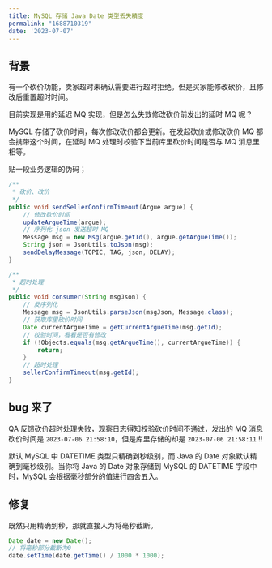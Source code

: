 ```yaml
---
title: MySQL 存储 Java Date 类型丢失精度
permalink: "1688710319"
date: '2023-07-07'
---
```


## 背景

有一个砍价功能，卖家超时未确认需要进行超时拒绝。但是买家能修改砍价，且修改后重置超时时间。

目前实现是用的延迟 MQ 实现，但是怎么失效修改砍价前发出的延时 MQ 呢？

MySQL 存储了砍价时间，每次修改砍价都会更新。在发起砍价或修改砍价 MQ 都会携带这个时间，在延时 MQ 处理时校验下当前库里砍价时间是否与 MQ 消息里相等。

贴一段业务逻辑的伪码；

```java
/**
 * 砍价、改价
 */
public void sendSellerConfirmTimeout(Argue argue) {
    // 修改砍价时间
    updateArgueTime(argue);
    // 序列化 json 发送超时 MQ
    Message msg = new Msg(argue.getId(), argue.getArgueTime());
    String json = JsonUtils.toJson(msg);
    sendDelayMessage(TOPIC, TAG, json, DELAY);
}

/**
 * 超时处理
 */
public void consumer(String msgJson) {
    // 反序列化
    Message msg = JsonUtils.parseJson(msgJson, Message.class);
    // 获取库里砍价时间
    Date currentArgueTime = getCurrentArgueTime(msg.getId);
    // 校验时间，看看是否有修改
    if (!Objects.equals(msg.getArgueTime(), currentArgueTime)) {
        return;
    }
    // 超时处理
    sellerConfirmTimeout(msg.getId);
}
```

## bug 来了

QA 反馈砍价超时处理失败，观察日志得知校验砍价时间不通过，发出的 MQ 消息砍价时间是 `2023-07-06 21:58:10`，但是库里存储的却是 `2023-07-06 21:58:11` !!

默认 MySQL 中 DATETIME 类型只精确到秒级别，而 Java 的 Date 对象默认精确到毫秒级别。当你将 Java 的 Date 对象存储到 MySQL 的 DATETIME 字段中时，MySQL 会根据毫秒部分的值进行四舍五入。

## 修复

既然只用精确到秒，那就直接人为将毫秒截断。

```java
Date date = new Date();
// 将毫秒部分截断为0
date.setTime(date.getTime() / 1000 * 1000);
```